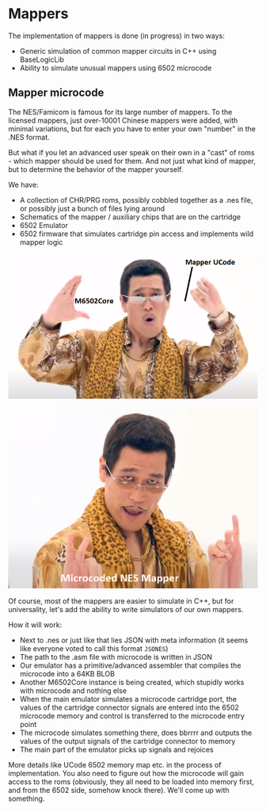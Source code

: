 # Mappers

The implementation of mappers is done (in progress) in two ways:
- Generic simulation of common mapper circuits in C++ using BaseLogicLib
- Ability to simulate unusual mappers using 6502 microcode

## Mapper microcode

The NES/Famicom is famous for its large number of mappers. To the licensed mappers, just over-10001 Chinese mappers were added, with minimal variations, but for each you have to enter your own "number" in the .NES format.

But what if you let an advanced user speak on their own in a "cast" of roms - which mapper should be used for them. And not just what kind of mapper, but to determine the behavior of the mapper yourself.

We have:
- A collection of CHR/PRG roms, possibly cobbled together as a .nes file, or possibly just a bunch of files lying around
- Schematics of the mapper / auxiliary chips that are on the cartridge
- 6502 Emulator
- 6502 firmware that simulates cartridge pin access and implements wild mapper logic

![mappers_ucode1](mappers_ucode1.png)

![mappers_ucode2](mappers_ucode2.png)

Of course, most of the mappers are easier to simulate in C++, but for universality, let's add the ability to write simulators of our own mappers.

How it will work:
- Next to .nes or just like that lies JSON with meta information (it seems like everyone voted to call this format `JSONES`)
- The path to the .asm file with microcode is written in JSON
- Our emulator has a primitive/advanced assembler that compiles the microcode into a 64KB BLOB
- Another M6502Core instance is being created, which stupidly works with microcode and nothing else
- When the main emulator simulates a microcode cartridge port, the values of the cartridge connector signals are entered into the 6502 microcode memory and control is transferred to the microcode entry point
- The microcode simulates something there, does bbrrrr and outputs the values of the output signals of the cartridge connector to memory
- The main part of the emulator picks up signals and rejoices

More details like UCode 6502 memory map etc. in the process of implementation. You also need to figure out how the microcode will gain access to the roms (obviously, they all need to be loaded into memory first, and from the 6502 side, somehow knock there). We'll come up with something.
